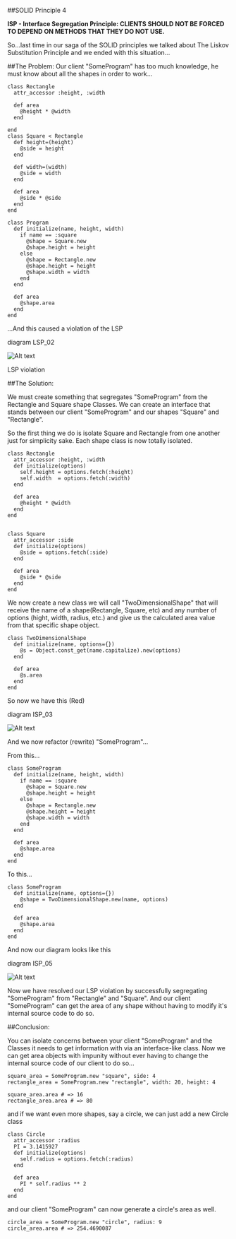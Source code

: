 ##SOLID Principle 4

**ISP - Interface Segregation Principle: CLIENTS SHOULD NOT BE FORCED TO DEPEND ON METHODS THAT THEY DO NOT USE.**


So...last time in our saga of the SOLID principles we talked about The Liskov Substitution Principle and we ended with this situation...

##The Problem:
Our client "SomeProgram" has too much knowledge, he must know about all the shapes in order to work...


	class Rectangle
	  attr_accessor :height, :width

	  def area
	    @height * @width
	  end
  
	end
	class Square < Rectangle
	  def height=(height)
	    @side = height
	  end

	  def width=(width)
	    @side = width
	  end

	  def area
	    @side * @side
	  end
	end

	class Program
	  def initialize(name, height, width)
	    if name == :square
	      @shape = Square.new
	      @shape.height = height
	    else
	      @shape = Rectangle.new
	      @shape.height = height
	      @shape.width = width
	    end
	  end

	  def area
	    @shape.area
	  end
	end

	
...And this caused a violation of the LSP

diagram LSP_02

![Alt text](http://farm9.staticflickr.com/8333/8366077206_be691dbba4_z.jpg)

LSP violation


##The Solution:

We must create something that segregates "SomeProgram" from the Rectangle and Square shape Classes. 
We can create an interface that stands between our client "SomeProgram" and our shapes "Square" and "Rectangle".

So the first thing we do is isolate Square and Rectangle from one another just for simplicity sake. 
Each shape class is now totally isolated.

 
	class Rectangle
	  attr_accessor :height, :width
	  def initialize(options)
	    self.height = options.fetch(:height)
	    self.width  = options.fetch(:width)
	  end
  
	  def area
	    @height * @width
	  end
	end

	
	class Square
	  attr_accessor :side
	  def initialize(options)
	    @side = options.fetch(:side)
	  end
  
	  def area
	    @side * @side
	  end
	end
	
We now create a new class we will call "TwoDimensionalShape" that will receive the name of a shape(Rectangle, Square, etc) and any number of 
options (hight, width, radius, etc.) and give us the calculated area value from that specific shape object.

	class TwoDimensionalShape
	  def initialize(name, options={})
	    @s = Object.const_get(name.capitalize).new(options)
	  end
  
	  def area
	    @s.area
	  end
	end	


So now we have this (Red)

diagram ISP_03

![Alt text](http://farm9.staticflickr.com/8494/8365004953_49f6bbb4e3_z.jpg)


And we now refactor (rewrite) "SomeProgram"...


From this...

	class SomeProgram
	  def initialize(name, height, width)
	    if name == :square
	      @shape = Square.new
	      @shape.height = height
	    else
	      @shape = Rectangle.new
	      @shape.height = height
	      @shape.width = width
	    end
	  end

	  def area
	    @shape.area
	  end
	end

To this...


	class SomeProgram 
	  def initialize(name, options={})
	    @shape = TwoDimensionalShape.new(name, options)
	  end
	  
	  def area
	    @shape.area
	  end
	end

	


And now our diagram looks like this

diagram ISP_05

![Alt text](http://farm9.staticflickr.com/8049/8365004943_61108eec6d_z.jpg)

Now we have resolved our LSP violation by successfully segregating "SomeProgram" from "Rectangle" and "Square".
And our client "SomeProgram" can get the area of any shape without having to modify it's internal source code to do so.

##Conclusion:

You can isolate concerns between your client "SomeProgram" and the Classes it needs to get information with via
an interface-like class. Now we can get area objects with impunity without ever having to change the internal 
source code of our client to do so...

	square_area = SomeProgram.new "square", side: 4
	rectangle_area = SomeProgram.new "rectangle", width: 20, height: 4

	square_area.area # => 16
	rectangle_area.area # => 80

and if we want even more shapes, say a circle, we can just add a new Circle class

	class Circle
	  attr_accessor :radius
	  PI = 3.1415927
	  def initialize(options)
	    self.radius = options.fetch(:radius)
	  end
  
	  def area
	    PI * self.radius ** 2
	  end
	end



and our client "SomeProgram" can now generate a circle's area as well. 
	
	circle_area = SomeProgram.new "circle", radius: 9
	circle_area.area # => 254.4690087

